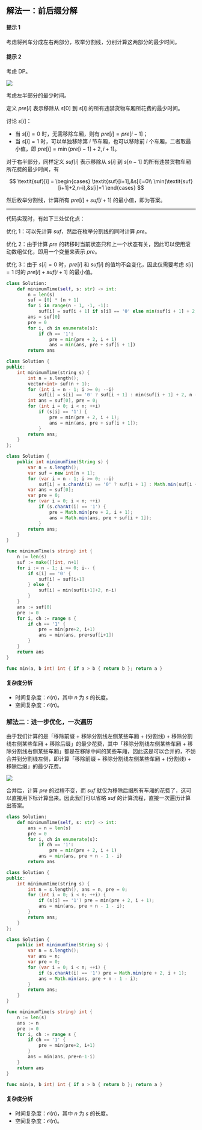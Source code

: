 ## 解法一：前后缀分解

#### 提示 1

考虑将列车分成左右两部分，枚举分割线，分别计算这两部分的最少时间。

#### 提示 2

考虑 DP。

![](https://pic.leetcode-cn.com/1644496698-FtlVnq-2167-1.drawio%20\(1\).png)

考虑左半部分的最少时间。

定义 $\textit{pre}[i]$ 表示移除从 $s[0]$ 到 $s[i]$ 的所有违禁货物车厢所花费的最少时间。

讨论 $s[i]$：

- 当 $s[i]=0$ 时，无需移除车厢，则有 $\textit{pre}[i]=\textit{pre}[i-1]$；
- 当 $s[i]=1$ 时，可以单独移除第 $i$ 节车厢，也可以移除前 $i$ 个车厢，二者取最小值，即 $\textit{pre}[i]=\min(\textit{pre}[i-1]+2,i+1)$。

对于右半部分，同样定义 $\textit{suf}[i]$ 表示移除从 $s[i]$ 到 $s[n-1]$ 的所有违禁货物车厢所花费的最少时间，有

$$
\textit{suf}[i] =
\begin{cases} 
\textit{suf}[i+1],&s[i]=0\\
\min(\textit{suf}[i+1]+2,n-i),&s[i]=1
\end{cases}
$$

然后枚举分割线，计算所有 $\textit{pre}[i]+\textit{suf}[i+1]$ 的最小值，即为答案。

---

代码实现时，有如下三处优化点：

优化 1：可以先计算 $\textit{suf}$，然后在枚举分割线的同时计算 $\textit{pre}$。

优化 2：由于计算 $\textit{pre}$ 的转移时当前状态只和上一个状态有关，因此可以使用滚动数组优化，即用一个变量来表示 $\textit{pre}$。

优化 3：由于 $s[i]=0$ 时，$\textit{pre}[i]$ 和 $\textit{suf}[i]$ 的值均不会变化，因此仅需要考虑 $s[i]=1$ 时的 $\textit{pre}[i]+\textit{suf}[i+1]$ 的最小值。

```py [sol1-Python3]
class Solution:
    def minimumTime(self, s: str) -> int:
        n = len(s)
        suf = [0] * (n + 1)
        for i in range(n - 1, -1, -1):
            suf[i] = suf[i + 1] if s[i] == '0' else min(suf[i + 1] + 2, n - i)
        ans = suf[0]
        pre = 0
        for i, ch in enumerate(s):
            if ch == '1':
                pre = min(pre + 2, i + 1)
                ans = min(ans, pre + suf[i + 1])
        return ans
```

```C++ [sol1-C++]
class Solution {
public:
    int minimumTime(string s) {
        int n = s.length();
        vector<int> suf(n + 1);
        for (int i = n - 1; i >= 0; --i)
            suf[i] = s[i] == '0' ? suf[i + 1] : min(suf[i + 1] + 2, n - i);
        int ans = suf[0], pre = 0;
        for (int i = 0; i < n; ++i)
            if (s[i] == '1') {
                pre = min(pre + 2, i + 1);
                ans = min(ans, pre + suf[i + 1]);
            }
        return ans;
    }
};
```

```java [sol1-Java]
class Solution {
    public int minimumTime(String s) {
        var n = s.length();
        var suf = new int[n + 1];
        for (var i = n - 1; i >= 0; --i)
            suf[i] = s.charAt(i) == '0' ? suf[i + 1] : Math.min(suf[i + 1] + 2, n - i);
        var ans = suf[0];
        var pre = 0;
        for (var i = 0; i < n; ++i)
            if (s.charAt(i) == '1') {
                pre = Math.min(pre + 2, i + 1);
                ans = Math.min(ans, pre + suf[i + 1]);
            }
        return ans;
    }
}
```

```go [sol1-Go]
func minimumTime(s string) int {
	n := len(s)
	suf := make([]int, n+1)
	for i := n - 1; i >= 0; i-- {
		if s[i] == '0' {
			suf[i] = suf[i+1]
		} else {
			suf[i] = min(suf[i+1]+2, n-i)
		}
	}
	ans := suf[0]
	pre := 0
	for i, ch := range s {
		if ch == '1' {
			pre = min(pre+2, i+1)
			ans = min(ans, pre+suf[i+1])
		}
	}
	return ans
}

func min(a, b int) int { if a > b { return b }; return a }
```

#### 复杂度分析

- 时间复杂度：$\mathcal{O}(n)$，其中 $n$ 为 $s$ 的长度。
- 空间复杂度：$\mathcal{O}(n)$。

### 解法二：进一步优化，一次遍历

由于我们计算的是「移除前缀 + 移除分割线左侧某些车厢 + (分割线) + 移除分割线右侧某些车厢 + 移除后缀」的最少花费，其中「移除分割线左侧某些车厢 + 移除分割线右侧某些车厢」都是在移除中间的某些车厢，因此这是可以合并的，不妨合并到分割线左侧，即计算「移除前缀 + 移除分割线左侧某些车厢 + (分割线) + 移除后缀」的最少花费。

![](https://pic.leetcode-cn.com/1644496724-UEaqty-2167-2.drawio.png)

合并后，计算 $\textit{pre}$ 的过程不变，而 $\textit{suf}$ 就仅为移除后缀所有车厢的花费了，这可以直接用下标计算出来。因此我们可以省略 $\textit{suf}$ 的计算流程，直接一次遍历计算出答案。

```py [sol2-Python3]
class Solution:
    def minimumTime(self, s: str) -> int:
        ans = n = len(s)
        pre = 0
        for i, ch in enumerate(s):
            if ch == '1':
                pre = min(pre + 2, i + 1)
            ans = min(ans, pre + n - 1 - i)
        return ans
```

```C++ [sol2-C++]
class Solution {
public:
    int minimumTime(string s) {
        int n = s.length(), ans = n, pre = 0;
        for (int i = 0; i < n; ++i) {
            if (s[i] == '1') pre = min(pre + 2, i + 1);
            ans = min(ans, pre + n - 1 - i);
        }
        return ans;
    }
};
```



```java [sol2-Java]
class Solution {
    public int minimumTime(String s) {
        var n = s.length();
        var ans = n;
        var pre = 0;
        for (var i = 0; i < n; ++i) {
            if (s.charAt(i) == '1') pre = Math.min(pre + 2, i + 1);
            ans = Math.min(ans, pre + n - 1 - i);
        }
        return ans;
    }
}
```

```go [sol2-Go]
func minimumTime(s string) int {
	n := len(s)
	ans := n
	pre := 0
	for i, ch := range s {
		if ch == '1' {
			pre = min(pre+2, i+1)
		}
		ans = min(ans, pre+n-1-i)
	}
	return ans
}

func min(a, b int) int { if a > b { return b }; return a }
```

#### 复杂度分析

- 时间复杂度：$\mathcal{O}(n)$，其中 $n$ 为 $s$ 的长度。
- 空间复杂度：$\mathcal{O}(n)$。
